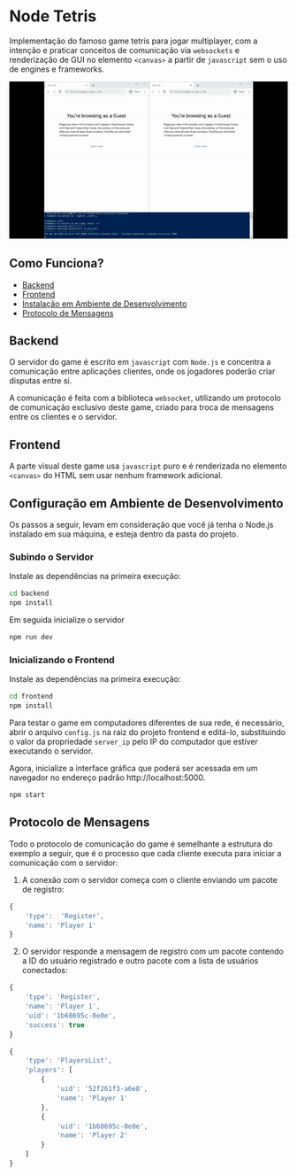 # Node Tetris
Implementação do famoso game tetris para jogar multiplayer, com a intenção e praticar conceitos de comunicação via `websockets` e renderização de GUI no elemento `<canvas>` a partir de `javascript` sem o uso de engines e frameworks.

![demo](game-preview.gif)

## Como Funciona?
- [Backend](#backend)
- [Frontend](#frontend)
- [Instalação em Ambiente de Desenvolvimento](#instalação-em-ambiente-de-desenvolvimento)
- [Protocolo de Mensagens](#protocolo-de-mensagens)

## **Backend**
O servidor do game é escrito em `javascript` com `Node.js` e concentra a comunicação entre aplicações clientes, onde os jogadores poderão criar disputas entre si.

A comunicação é feita com a biblioteca `websocket`, utilizando um protocolo de comunicação exclusivo deste game, criado para troca de mensagens entre os clientes e o servidor.

## **Frontend**
A parte visual deste game usa `javascript` puro e é renderizada no elemento `<canvas>` do HTML sem usar nenhum framework adicional.

## **Configuração em Ambiente de Desenvolvimento**
Os passos a seguir, levam em consideração que você já tenha o Node.js instalado em sua máquina, e esteja dentro da pasta do projeto.
### Subindo o Servidor
Instale as dependências na primeira execução:
````bash
cd backend
npm install
````
 Em seguida inicialize o servidor
````bash
npm run dev
````
### Inicializando o Frontend
Instale as dependências na primeira execução:
````bash
cd frontend
npm install
````
 Para testar o game em computadores diferentes de sua rede, é necessário, abrir o arquivo `config.js` na raiz do projeto frontend e editá-lo, substituindo o valor da propriedade `server_ip` pelo IP do computador que estiver executando o servidor.
 
 Agora, inicialize a interface gráfica que poderá ser acessada em um navegador no endereço padrão http://localhost:5000.
````bash
npm start
````
## **Protocolo de Mensagens**
Todo o protocolo de comunicação do game é semelhante a estrutura do exemplo a seguir, que é o processo que cada cliente executa para iniciar a comunicação com o servidor: 

1. A conexão com o servidor começa com o cliente enviando um pacote de registro:
````js
{
    'type':  'Register',
    'name': 'Player 1'
}
````
2. O servidor responde a mensagem de registro com um pacote contendo a ID do usuário registrado e outro pacote com a lista de usuários conectados:

````js
{
    'type': 'Register',
    'name': 'Player 1',
    'uid': '1b68695c-0e0e',
    'success': true
}
````

````js
{
    'type': 'PlayersList',
    'players': [
        {
            'uid': '52f261f3-a6e8',
            'name': 'Player 1'
        },
        {
            'uid': '1b68695c-0e0e',
            'name': 'Player 2'
        }
    ]
}
````
